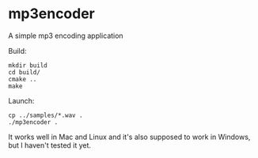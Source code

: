 # mp3encoder
A simple mp3 encoding application

Build:
```
mkdir build
cd build/
cmake ..
make
```

Launch:
```
cp ../samples/*.wav .
./mp3encoder .
```

It works well in Mac and Linux and it's also supposed to work in Windows, but I haven't tested it yet.
